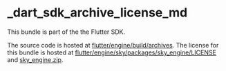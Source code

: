 # _dart_sdk_archive_license_md

This bundle is part of the the Flutter SDK.

The source code is hosted at [flutter/engine/build/archives](https://github.com/flutter/engine/tree/a18df97ca57a249df5d8d68cd0820600223ce262/build/archives).
The license for this bundle is hosted at [flutter/engine/sky/packages/sky_engine/LICENSE](https://github.com/flutter/engine/tree/a18df97ca57a249df5d8d68cd0820600223ce262/sky/packages/sky_engine/LICENSE) 
and [sky_engine.zip](https://storage.googleapis.com/flutter_infra_release/flutter/a18df97ca57a249df5d8d68cd0820600223ce262/sky_engine.zip).
